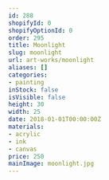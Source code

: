 ```yaml
---
id: 288
shopifyId: 0
shopifyOptionId: 0
order: 295
title: Moonlight
slug: moonlight
url: art-works/moonlight
aliases: []
categories:
- painting
inStock: false
isVisible: false
height: 30
width: 25
date: 2018-01-01T00:00:00Z
materials:
- acrylic
- ink
- canvas
price: 250
mainImage: moonlight.jpg
---
```

